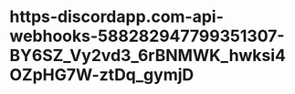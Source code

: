 # https-discordapp.com-api-webhooks-588282947799351307-BY6SZ_Vy2vd3_6rBNMWK_hwksi4OZpHG7W-ztDq_gymjD